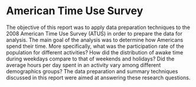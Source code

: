 # American Time Use Survey

The objective of this report was to apply data preparation techniques to the 2008 American Time Use Survey (ATUS) in order to prepare the data for analysis. The main goal of the analysis was to determine how Americans spend their time. More specifically, what was the participation rate of the population for different activities? How did the distribution of awake time during weekdays compare to that of weekends and holidays? Did the average hours per day spent in an activity vary among different demographics groups? The data preparation and summary techniques discussed in this report were aimed at answering these research questions.
